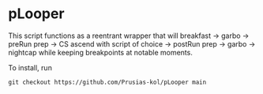 # pLooper
This script functions as a reentrant wrapper that will breakfast -> garbo -> preRun prep -> CS ascend with script of choice -> postRun prep -> garbo -> nightcap while keeping breakpoints at notable moments.

To install, run   
```
git checkout https://github.com/Prusias-kol/pLooper main
```   